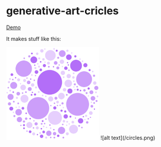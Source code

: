 # generative-art-cricles

[Demo](http://kuukienator.eu/generative-art-cricles/)

It makes stuff like this:

<img src="/circles.png" width="250">
![alt text](/circles.png)

